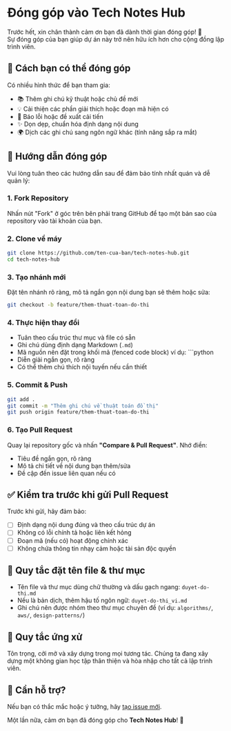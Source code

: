 # Đóng góp vào Tech Notes Hub

Trước hết, xin chân thành cảm ơn bạn đã dành thời gian đóng góp! 🎉  
Sự đóng góp của bạn giúp dự án này trở nên hữu ích hơn cho cộng đồng lập trình viên.

## 🚀 Cách bạn có thể đóng góp

Có nhiều hình thức để bạn tham gia:

- 📚 Thêm ghi chú kỹ thuật hoặc chủ đề mới
- 💡 Cải thiện các phần giải thích hoặc đoạn mã hiện có
- 🐛 Báo lỗi hoặc đề xuất cải tiến
- ✨ Dọn dẹp, chuẩn hóa định dạng nội dung
- 🌍 Dịch các ghi chú sang ngôn ngữ khác (tính năng sắp ra mắt)

## 📝 Hướng dẫn đóng góp

Vui lòng tuân theo các hướng dẫn sau để đảm bảo tính nhất quán và dễ quản lý:

### 1. Fork Repository

Nhấn nút "Fork" ở góc trên bên phải trang GitHub để tạo một bản sao của repository vào tài khoản của bạn.

### 2. Clone về máy

```bash
git clone https://github.com/ten-cua-ban/tech-notes-hub.git
cd tech-notes-hub
```

### 3. Tạo nhánh mới

Đặt tên nhánh rõ ràng, mô tả ngắn gọn nội dung bạn sẽ thêm hoặc sửa:

```bash
git checkout -b feature/them-thuat-toan-do-thi
```

### 4. Thực hiện thay đổi

* Tuân theo cấu trúc thư mục và file có sẵn
* Ghi chú dùng định dạng Markdown (`.md`)
* Mã nguồn nên đặt trong khối mã (fenced code block) ví dụ: \`\`\`python
* Diễn giải ngắn gọn, rõ ràng
* Có thể thêm chú thích nội tuyến nếu cần thiết

### 5. Commit & Push

```bash
git add .
git commit -m "Thêm ghi chú về thuật toán đồ thị"
git push origin feature/them-thuat-toan-do-thi
```

### 6. Tạo Pull Request

Quay lại repository gốc và nhấn **"Compare & Pull Request"**. Nhớ điền:

* Tiêu đề ngắn gọn, rõ ràng
* Mô tả chi tiết về nội dung bạn thêm/sửa
* Đề cập đến issue liên quan nếu có

## ✅ Kiểm tra trước khi gửi Pull Request

Trước khi gửi, hãy đảm bảo:

* [ ] Định dạng nội dung đúng và theo cấu trúc dự án
* [ ] Không có lỗi chính tả hoặc liên kết hỏng
* [ ] Đoạn mã (nếu có) hoạt động chính xác
* [ ] Không chứa thông tin nhạy cảm hoặc tài sản độc quyền

## 📁 Quy tắc đặt tên file & thư mục

* Tên file và thư mục dùng chữ thường và dấu gạch ngang: `duyet-do-thi.md`
* Nếu là bản dịch, thêm hậu tố ngôn ngữ: `duyet-do-thi_vi.md`
* Ghi chú nên được nhóm theo thư mục chuyên đề (ví dụ: `algorithms/`, `aws/`, `design-patterns/`)

## 🤝 Quy tắc ứng xử

Tôn trọng, cởi mở và xây dựng trong mọi tương tác. Chúng ta đang xây dựng một không gian học tập thân thiện và hòa nhập cho tất cả lập trình viên.

## 📩 Cần hỗ trợ?

Nếu bạn có thắc mắc hoặc ý tưởng, hãy [tạo issue mới](https://github.com/tech-notes-hub/tech-notes/issues).

Một lần nữa, cảm ơn bạn đã đóng góp cho **Tech Notes Hub**! 🙌

```
